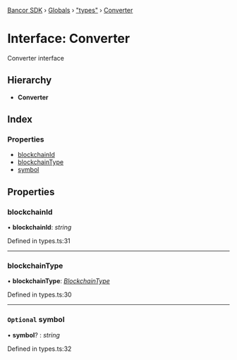 [Bancor SDK](../README.md) › [Globals](../globals.md) › ["types"](../modules/_types_.md) › [Converter](_types_.converter.md)

# Interface: Converter

Converter interface

## Hierarchy

* **Converter**

## Index

### Properties

* [blockchainId](_types_.converter.md#blockchainid)
* [blockchainType](_types_.converter.md#blockchaintype)
* [symbol](_types_.converter.md#optional-symbol)

## Properties

###  blockchainId

• **blockchainId**: *string*

Defined in types.ts:31

___

###  blockchainType

• **blockchainType**: *[BlockchainType](../enums/_types_.blockchaintype.md)*

Defined in types.ts:30

___

### `Optional` symbol

• **symbol**? : *string*

Defined in types.ts:32
